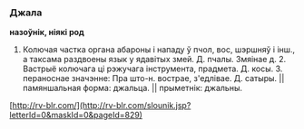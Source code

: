 ### Джала
**назоўнік, ніякі род**

1. Колючая частка органа абароны і нападу ў пчол, вос, шэршняў і інш., а таксама раздвоены язык у ядавітых змей. Д. пчалы. Змяінае д. 2. Вастрыё колючага ці рэжучага інструмента, прадмета. Д. косы. 3. пераноснае значэнне: Пра што-н. вострае, з'едлівае. Д. сатыры. || памяншальная форма: джальца. || прыметнік: джальны.

<a rel="author">[http://rv-blr.com/](http://rv-blr.com/slounik.jsp?letterId=0&maskId=0&pageId=829)</a>
